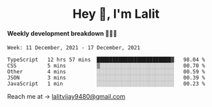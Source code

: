 <h1 align="center">Hey 👋, I'm Lalit</h1>

#### Weekly development breakdown 👨🏻‍💻
<!--START_SECTION:waka-->
```text
Week: 11 December, 2021 - 17 December, 2021

TypeScript   12 hrs 57 mins  ████████████████████████▓   98.04 % 
CSS          5 mins          ▒░░░░░░░░░░░░░░░░░░░░░░░░   00.70 % 
Other        4 mins          ░░░░░░░░░░░░░░░░░░░░░░░░░   00.59 % 
JSON         3 mins          ░░░░░░░░░░░░░░░░░░░░░░░░░   00.39 % 
JavaScript   1 min           ░░░░░░░░░░░░░░░░░░░░░░░░░   00.23 % 
```
<!--END_SECTION:waka-->

Reach me at → lalitvijay9480@gmail.com
